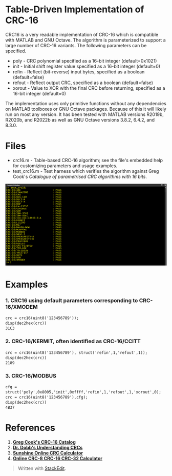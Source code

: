 ﻿# Table-Driven Implementation of CRC-16

CRC16 is a very readable implementation of CRC-16 which is compatible with MATLAB and GNU Octave. The algorithm is parameterized to support a large number of CRC-16 variants. The following parameters can be specified.
* poly - CRC polynomial specified as a 16-bit integer (default=0x1021)
* init - Initial shift register value specified as a 16-bit integer (default=0)
* refin - Reflect (bit-reverse) input bytes, specified as a boolean (default=false)
* refout - Reflect output CRC, specified as a boolean (default=false)
* xorout - Value to XOR with the final CRC before returning, specified as a 16-bit integer (default=0)

The implementation uses only primitive functions without any dependencies on MATLAB toolboxes or GNU Octave packages. Because of this it will likely run on most any version.  It has been tested with MATLAB versions R2019b, R2020b, and R2022b as well as GNU Octave versions 3.8.2, 6.4.2, and 8.3.0.

# Files
* crc16.m - Table-based CRC-16 algorithm; see the file's embedded help for customizing parameters and usage examples.
* test_crc16.m - Test harness which verifies the algorithm against Greg Cook's *Catalogue of parametrised CRC algorithms with 16 bits*.

![Transcript of test_crc16.m](./images/crc16.png "Transcript of test_crc16.m")

# Examples
### 1. CRC16 using default parameters corresponding to CRC-16/XMODEM

~~~~
crc = crc16(uint8('123456789'));
disp(dec2hex(crc))
31C3
~~~~

### 2. CRC-16/KERMIT, often identified as CRC-16/CCITT

~~~~
crc = crc16(uint8('123456789'), struct('refin',1,'refout',1));
disp(dec2hex(crc))
2189
~~~~

### 3. CRC-16/MODBUS

~~~~
cfg = struct('poly',0x8005,'init',0xffff,'refin',1,'refout',1,'xorout',0);
crc = crc16(uint8('123456789'),cfg);
disp(dec2hex(crc))
4B37
~~~~

# References
1. **[Greg Cook's CRC-16 Catalog](https://reveng.sourceforge.io/crc-catalogue/16.htm)**  
2. **[Dr. Dobb's Understanding CRCs](https://www.drdobbs.com/tools/understanding-crcs/184410177)**  
3. **[Sunshine Online CRC Calculator](http://www.sunshine2k.de/coding/javascript/crc/crc_js.html)**  
4. **[Online CRC-8 CRC-16 CRC-32 Calculator](https://www.drdobbs.com/tools/understanding-crcs/184410177)**  

> Written with [StackEdit](https://stackedit.io/).
